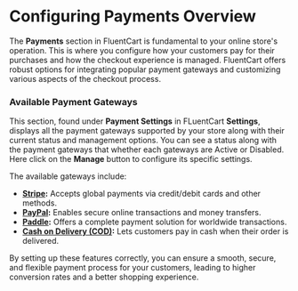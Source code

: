  # Configuring Payments Overview

The **Payments** section in FluentCart is fundamental to your online store's operation. This is where you configure how your customers pay for their purchases and how the checkout experience is managed. FluentCart offers robust options for integrating popular payment gateways and customizing various aspects of the checkout process.

### Available Payment Gateways

This section, found under **Payment Settings** in FLuentCart **Settings**, displays all the payment gateways supported by your store along with their current status and management options. You can see a status along with the payment gateways that whether each gateways are Active or Disabled. Here click on the **Manage** button to configure its specific settings.

The available gateways include:

 * **[Stripe](/guide/payments-checkout/connecting-payment-gateways/stripe-settings/):** Accepts global payments via credit/debit cards and other methods.
 * **[PayPal](/guide/payments-checkout/connecting-payment-gateways/paypal-settings/):** Enables secure online transactions and money transfers.
 * **[Paddle](/guide/payments-checkout/connecting-payment-gateways/paddle-settings/):** Offers a complete payment solution for worldwide transactions.
 * **[Cash on Delivery (COD)](/guide/payments-checkout/connecting-payment-gateways/cash-on-delivery-settings/):** Lets customers pay in cash when their order is delivered.

By setting up these features correctly, you can ensure a smooth, secure, and flexible payment process for your customers, leading to higher conversion rates and a better shopping experience.
